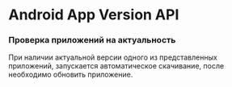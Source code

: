 # Android App Version API

### Проверка приложений на актуальность

При наличии актуальной версии одного из представленных приложений, запускается автоматическое скачивание, после необходимо обновить приложение.
